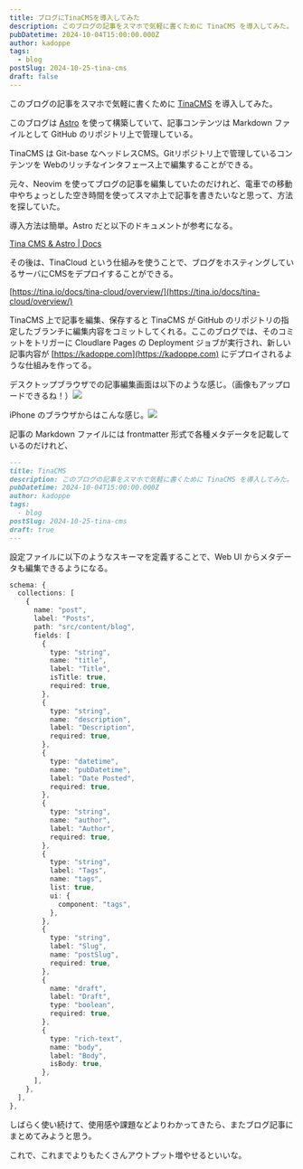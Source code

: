 ```yaml
---
title: ブログにTinaCMSを導入してみた
description: このブログの記事をスマホで気軽に書くために TinaCMS を導入してみた。
pubDatetime: 2024-10-04T15:00:00.000Z
author: kadoppe
tags:
  - blog
postSlug: 2024-10-25-tina-cms
draft: false
---
```


このブログの記事をスマホで気軽に書くために [TinaCMS](https://tina.io/) を導入してみた。

このブログは [Astro](https://astro.build/) を使って構築していて、記事コンテンツは Markdown ファイルとして GitHub のリポジトリ上で管理している。

TinaCMS は Git-base なヘッドレスCMS。Gitリポジトリ上で管理しているコンテンツを Webのリッチなインタフェース上で編集することができる。

元々、Neovim を使ってブログの記事を編集していたのだけれど、電車での移動中やちょっとした空き時間を使ってスマホ上で記事を書きたいなと思って、方法を探していた。

導入方法は簡単。Astro だと以下のドキュメントが参考になる。

[Tina CMS & Astro | Docs](https://docs.astro.build/en/guides/cms/tina-cms/)

その後は、TinaCloud という仕組みを使うことで、ブログをホスティングしているサーバにCMSをデプロイすることができる。

[https://tina.io/docs/tina-cloud/overview/](https://tina.io/docs/tina-cloud/overview/)

TinaCMS 上で記事を編集、保存すると TinaCMS が GitHub のリポジトリの指定したブランチに編集内容をコミットしてくれる。ここのブログでは、そのコミットをトリガーに Cloudlare Pages の Deployment ジョブが実行され、新しい記事内容が [https://kadoppe.com](https://kadoppe.com) にデプロイされるような仕組みを作ってる。

デスクトップブラウザでの記事編集画面は以下のような感じ。（画像もアップロードできるね！）![](/assets/blog/tina-cms-desktop.png)

iPhone のブラウザからはこんな感じ。![](/assets/blog/tina-cms-iphone.jpg)

記事の Markdown ファイルには frontmatter 形式で各種メタデータを記載しているのだけれど、

```markdown
---
title: TinaCMS
description: このブログの記事をスマホで気軽に書くために TinaCMS を導入してみた。
pubDatetime: 2024-10-04T15:00:00.000Z
author: kadoppe
tags:
  - blog
postSlug: 2024-10-25-tina-cms
draft: true
---
```

設定ファイルに以下のようなスキーマを定義することで、Web UI からメタデータも編集できるようになる。

```typescript
schema: {
  collections: [
    {
      name: "post",
      label: "Posts",
      path: "src/content/blog",
      fields: [
        {
          type: "string",
          name: "title",
          label: "Title",
          isTitle: true,
          required: true,
        },
        {
          type: "string",
          name: "description",
          label: "Description",
          required: true,
        },
        {
          type: "datetime",
          name: "pubDatetime",
          label: "Date Posted",
          required: true,
        },
        {
          type: "string",
          name: "author",
          label: "Author",
          required: true,
        },
        {
          type: "string",
          label: "Tags",
          name: "tags",
          list: true,
          ui: {
            component: "tags",
          },
        },
        {
          type: "string",
          label: "Slug",
          name: "postSlug",
          required: true,
        },
        {
          name: "draft",
          label: "Draft",
          type: "boolean",
          required: true,
        },
        {
          type: "rich-text",
          name: "body",
          label: "Body",
          isBody: true,
        },
      ],
    },
  ],
},
```

しばらく使い続けて、使用感や課題などよりわかってきたら、またブログ記事にまとめてみようと思う。

これで、これまでよりもたくさんアウトプット増やせるといいな。
